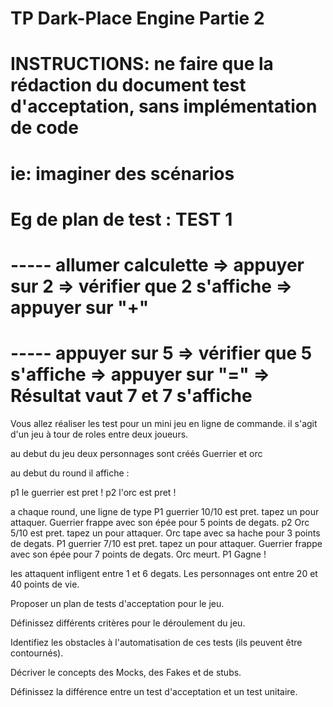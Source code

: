 # TP Dark-Place Engine Partie 2
# INSTRUCTIONS: ne faire que la rédaction du document test d'acceptation, sans implémentation de code
# ie: imaginer des scénarios
# Eg de plan de test : TEST 1
# ----- allumer calculette => appuyer sur 2 => vérifier que 2 s'affiche => appuyer sur "+"
# ----- appuyer sur 5 => vérifier que 5 s'affiche => appuyer sur "=" => Résultat vaut 7 et 7 s'affiche


Vous allez réaliser les test pour un mini jeu en ligne de commande. 
il s'agit d'un jeu à tour de roles entre deux joueurs.

au debut du jeu deux personnages sont créés Guerrier et orc

au debut du round il affiche :

p1 le guerrier est pret !
p2 l'orc est pret !

a chaque round, une ligne de type 
P1 guerrier 10/10 est pret.
tapez un pour attaquer.
Guerrier frappe avec son épée pour 5 points de degats.
p2 Orc 5/10 est pret.
tapez un pour attaquer.
Orc tape avec sa hache pour 3 points de degats.
P1 guerrier 7/10 est pret.
tapez un pour attaquer.
Guerrier frappe avec son épée pour 7 points de degats.
Orc meurt.
P1 Gagne !

les attaquent infligent entre 1 et 6 degats.
Les personnages ont entre 20 et 40 points de vie.

Proposer un plan de tests d'acceptation pour le jeu.

Définissez différents critères pour le déroulement du jeu.

Identifiez les obstacles à l'automatisation de ces tests (ils peuvent être contournés).

Décriver le concepts des Mocks, des Fakes et de stubs.

Définissez la différence entre un test d'acceptation et un test unitaire.
